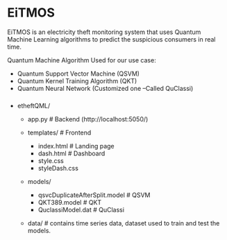 # EiTMOS

EiTMOS is an electricity theft monitoring system that uses Quantum Machine Learning algorithms to predict the suspicious consumers in real time.

Quantum Machine Algorithm Used for our use case:
- Quantum Support Vector Machine (QSVM)
- Quantum Kernel Training Algorithm (QKT)
- Quantum Neural Network (Customized one –Called QuClassi)

### 
- etheftQML/
   - app.py                                      # Backend (http://localhost:5050/)
   - templates/                                  # Frontend        
      - index.html                               # Landing page
      - dash.html                                # Dashboard
      -  style.css    
      -  styleDash.css

    - models/                                    
      -  qsvcDuplicateAfterSplit.model            # QSVM
      - QKT389.model                              # QKT
      - QuclassiModel.dat                         # QuClassi
   - data/                                        # contains time series data, dataset used to train and test the models.
   
